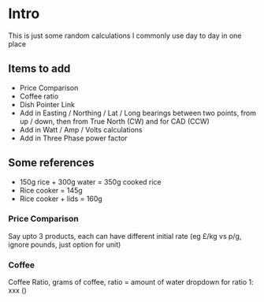 # Intro
This is just some random calculations I commonly use day to day in one place

## Items to add
* Price Comparison
* Coffee ratio
* Dish Pointer Link
* Add in Easting / Northing / Lat / Long bearings between two points, from up / down, then from True North (CW) and for CAD (CCW)
* Add in Watt / Amp / Volts calculations
* Add in Three Phase power factor

## Some references
* 150g rice + 300g water = 350g cooked rice
* Rice cooker = 145g
* Rice cooker + lids = 160g

### Price Comparison
Say upto 3 products, each can have different initial rate (eg £/kg vs p/g, ignore pounds, just option for unit)

### Coffee
Coffee Ratio, grams of coffee, ratio = amount of water
dropdown for ratio 1: xxx ()